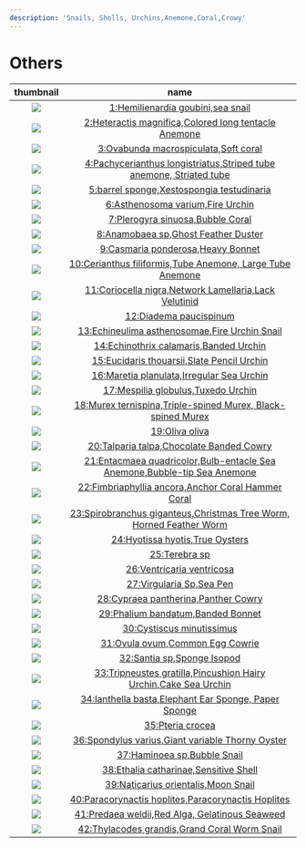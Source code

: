 ```yaml
---
description: 'Snails, Shells, Urchins,Anemone,Coral,Crowy'
---
```


# Others

| thumbnail | name |
| :---: | :---: |
| ![](../../.gitbook/assets/small-hemilienardia-goubini.jpg)  | [1:Hemilienardia goubini,sea snail](1-hemilienardia-goubini-sea-snail.md) |
| ![](../../.gitbook/assets/small-heteractis-magnifica.jpg)  | [2:Heteractis magnifica,Colored long tentacle Anemone](2-heteractis-magnifica-colored-long-tentacle-anemone.md) |
| ![](../../.gitbook/assets/small-ovabunda-macrospiculata.jpg)  | [3:Ovabunda macrospiculata,Soft coral](3-ovabunda-macrospiculata-soft-coral.md) |
| ![](../../.gitbook/assets/small-pachycerianthus-longistriatus.jpg)  | [4:Pachycerianthus longistriatus,Striped tube anemone, Striated tube](4-pachycerianthus-longistriatus-striped-tube-anemone-striated-tube.md) |
| ![](../../.gitbook/assets/small-barrel-sponge.jpg)  | [5:barrel sponge,Xestospongia testudinaria](5-barrel-sponge-xestospongia-testudinaria.md) |
| ![](../../.gitbook/assets/small-asthenosoma-varium.jpg)  | [6:Asthenosoma varium,Fire Urchin](6-asthenosoma-varium-fire-urchin.md) |
| ![](../../.gitbook/assets/small-plerogyra-sinuosa.jpg)  | [7:Plerogyra sinuosa,Bubble Coral](7-plerogyra-sinuosa-bubble-coral.md) |
| ![](../../.gitbook/assets/small-anamobaea-sp2-ghost-feather-duster.jpg)  | [8:Anamobaea sp,Ghost Feather Duster](8-anamobaea-sp-ghost-feather-duster.md) |
| ![](../../.gitbook/assets/small-casmaria-ponderosa.jpg)  | [9:Casmaria ponderosa,Heavy Bonnet](9-casmaria-ponderosa-heavy-bonnet.md) |
| ![](../../.gitbook/assets/small-cerianthus-filiformis.jpg)  | [10:Cerianthus filiformis,Tube Anemone, Large Tube Anemone](10-cerianthus-filiformis-tube-anemone-large-tube-anemone.md) |
| ![](../../.gitbook/assets/small-coriocella-nigra.jpg)  | [11:Coriocella nigra,Network Lamellaria,Lack Velutinid](11-coriocella-nigra-network-lamellaria-lack-velutinid.md) |
| ![](../../.gitbook/assets/small-diadema-paucispinum.jpg)  | [12:Diadema paucispinum](12-diadema-paucispinum.md) |
| ![](../../.gitbook/assets/small-echineulima-asthenosomae.jpg)  | [13:Echineulima asthenosomae,Fire Urchin Snail](13-echineulima-asthenosomae-fire-urchin-snail.md) |
| ![](../../.gitbook/assets/small-echinothrix-calamaris.jpg)  | [14:Echinothrix calamaris,Banded Urchin](14-echinothrix-calamaris-banded-urchin.md) |
| ![](../../.gitbook/assets/small-eucidaris-thouarsii.jpg)  | [15:Eucidaris thouarsii,Slate Pencil Urchin](15-eucidaris-thouarsii-slate-pencil-urchin.md) |
| ![](../../.gitbook/assets/small-maretia-planulata.jpg)  | [16:Maretia planulata,Irregular Sea Urchin](16-maretia-planulata-irregular-sea-urchin.md) |
| ![](../../.gitbook/assets/small-mespilia-globulus.jpg)  | [17:Mespilia globulus,Tuxedo Urchin](17-mespilia-globulus-tuxedo-urchin.md) |
| ![](../../.gitbook/assets/small-murex-ternispina.jpg)  | [18:Murex ternispina,Triple-spined Murex, Black-spined Murex](18-murex-ternispina-triple-spined-murex-black-spined-murex.md) |
| ![](../../.gitbook/assets/small-oliva-oliva.jpg)  | [19:Oliva oliva](19-oliva-oliva.md) |
| ![](../../.gitbook/assets/small-talparia-talpa.jpg)  | [20:Talparia talpa,Chocolate Banded Cowry](20-talparia-talpa-chocolate-banded-cowry.md) |
| ![](../../.gitbook/assets/small-entacmaea-quadricolor.jpg)  | [21:Entacmaea quadricolor,Bulb-entacle Sea Anemone,Bubble-tip Sea Anemone](21-entacmaea-quadricolor-bulb-entacle-sea-anemone-bubble-tip-sea-anemone.md) |
| ![](../../.gitbook/assets/small-fimbriaphyllia-ancora.jpg)  | [22:Fimbriaphyllia ancora,Anchor Coral Hammer Coral](22-fimbriaphyllia-ancora-anchor-coral-hammer-coral.md) |
| ![](../../.gitbook/assets/small-spirobranchus-giganteus.jpg)  | [23:Spirobranchus giganteus,Christmas Tree Worm, Horned Feather Worm](23-spirobranchus-giganteus-christmas-tree-worm-horned-feather-worm.md) |
| ![](../../.gitbook/assets/small-hyotissa-hyotis.jpg)  | [24:Hyotissa hyotis,True Oysters](24-hyotissa-hyotis-true-oysters.md) |
| ![](../../.gitbook/assets/small-terebra-sp.jpg)  | [25:Terebra sp](25-terebra-sp.md) |
| ![](../../.gitbook/assets/small-ventricaria-ventricosa.jpg)  | [26:Ventricaria ventricosa](26-ventricaria-ventricosa.md) |
| ![](../../.gitbook/assets/small-virgularia-sp.jpg)  | [27:Virgularia Sp,Sea Pen](27-virgularia-sp-sea-pen.md) |
| ![](../../.gitbook/assets/small-cypraea-pantherina.jpg)  | [28:Cypraea pantherina,Panther Cowry](28-cypraea-pantherina-panther-cowry.md) |
| ![](../../.gitbook/assets/small-phalium-bandatum%20%281%29.jpg)  | [29:Phalium bandatum,Banded Bonnet](29-phalium-bandatum-banded-bonnet.md) |
| ![](../../.gitbook/assets/small-cystiscus-minutissimus.jpg)  | [30:Cystiscus minutissimus](30-cystiscus-minutissimus.md) |
| ![](../../.gitbook/assets/small-ovula-ovum.jpg)  | [31:Ovula ovum,Common Egg Cowrie](31-ovula-ovum-common-egg-cowrie.md) |
| ![](../../.gitbook/assets/small-sponge-isopod.jpg)  | [32:Santia sp,Sponge Isopod](32-santia-sp-sponge-isopod.md) |
| ![](../../.gitbook/assets/small-tripneustes-gratilla.jpg)  | [33:Tripneustes gratilla,Pincushion Hairy Urchin,Cake Sea Urchin](33-tripneustes-gratilla-pincushion-hairy-urchin-cake-sea-urchin.md) |
| ![](../../.gitbook/assets/small-ianthella-basta.jpg)  | [34:Ianthella basta,Elephant Ear Sponge, Paper Sponge](34-ianthella-basta-elephant-ear-sponge-paper-sponge.md) |
| ![](../../.gitbook/assets/small-pteria-crocea.jpg)  | [35:Pteria crocea](35-pteria-crocea.md) |
| ![](../../.gitbook/assets/small-spondylus-varius.jpg)  | [36:Spondylus varius,Giant variable Thorny Oyster](36-spondylus-varius-giant-variable-thorny-oyster.md) |
| ![](../../.gitbook/assets/small-haminoea-sp.jpg)  | [37:Haminoea sp,Bubble Snail](37-haminoea-sp-bubble-snail.md) |
| ![](../../.gitbook/assets/small-ethalia-catharinae.jpg)  | [38:Ethalia catharinae,Sensitive Shell](38-ethalia-catharinae-sensitive-shell.md) |
| ![](../../.gitbook/assets/small-naticarius-orientalis.jpg)  | [39:Naticarius orientalis,Moon Snail](39-naticarius-orientalis-moon-snail.md) |
| ![](../../.gitbook/assets/small-paracorynactis-hoplites.jpg)  | [40:Paracorynactis hoplites,Paracorynactis Hoplites](40-paracorynactis-hoplites-paracorynactis-hoplites.md) |
| ![](../../.gitbook/assets/small-predaea-weldii.jpg)  | [41:Predaea weldii,Red Alga, Gelatinous Seaweed](41-predaea-weldii-red-alga-gelatinous-seaweed.md) |
| ![](../../.gitbook/assets/small-thylacodes-grandis.jpg)  | [42:Thylacodes grandis,Grand Coral Worm Snail](42-thylacodes-grandis-grand-coral-worm-snail.md) |



